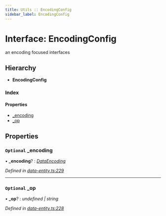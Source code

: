 ```yaml
---
title: Utils :: EncodingConfig
sidebar_label: EncodingConfig
---
```


# Interface: EncodingConfig

an encoding focused interfaces

## Hierarchy

* **EncodingConfig**

### Index

#### Properties

* [_encoding](encodingconfig.md#optional-_encoding)
* [_op](encodingconfig.md#optional-_op)

## Properties

### `Optional` _encoding

• **_encoding**? : *[DataEncoding](../overview.md#dataencoding)*

*Defined in [data-entity.ts:229](https://github.com/terascope/teraslice/blob/b0f73ab9/packages/utils/src/data-entity.ts#L229)*

___

### `Optional` _op

• **_op**? : *undefined | string*

*Defined in [data-entity.ts:228](https://github.com/terascope/teraslice/blob/b0f73ab9/packages/utils/src/data-entity.ts#L228)*

